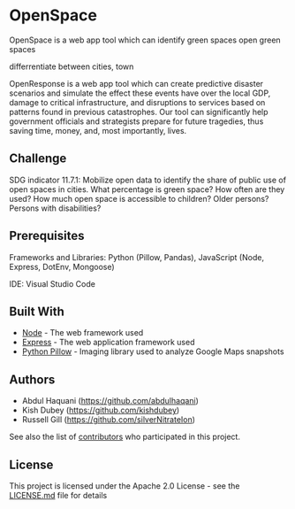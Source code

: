 # OpenSpace
OpenSpace is a web app tool which can identify green spaces
open green spaces

differrentiate between cities, town 

OpenResponse is a web app tool which can create predictive disaster scenarios and simulate the effect these events have over the local GDP, damage to critical infrastructure, and disruptions to services based on patterns found in previous catastrophes. Our tool can significantly help government officials and strategists prepare for future tragedies, thus saving time, money, and, most importantly, lives.

## Challenge
SDG indicator 11.7.1: Mobilize open data to identify the share of public use of open spaces in cities. What percentage is green space? How often are they used? How much open space is accessible to children? Older persons? Persons with disabilities?

## Prerequisites
Frameworks and Libraries: Python (Pillow, Pandas), JavaScript (Node, Express, DotEnv, Mongoose)

IDE: Visual Studio Code 

## Built With

* [Node](https://nodejs.org/en/) - The web framework used
* [Express](https://expressjs.com/) - The web application framework used
* [Python Pillow](https://pillow.readthedocs.io/en/stable/) - Imaging library used to analyze Google Maps snapshots

## Authors

* Abdul Haquani (https://github.com/abdulhaqani) 
* Kish Dubey    (https://github.com/kishdubey)
* Russell Gill  (https://github.com/silverNitrateIon)

See also the list of [contributors](https://github.com/ogp-summit-hackathon-sommet-pgo/rakhak/contributors) who participated in this project.

## License

This project is licensed under the Apache 2.0 License - see the [LICENSE.md](LICENSE.md) file for details
